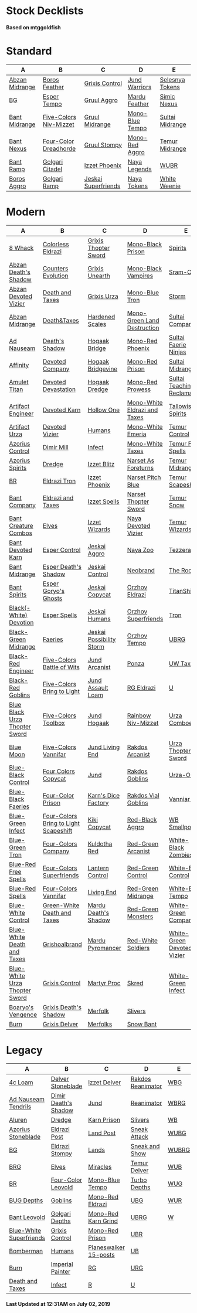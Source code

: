 # Stock Decklists
#### Based on mtggoldfish


# Standard

|                               A                                |                                       B                                        |                                    C                                     |                                D                                 |                                E                                 |
|----------------------------------------------------------------|--------------------------------------------------------------------------------|--------------------------------------------------------------------------|------------------------------------------------------------------|------------------------------------------------------------------|
|[Abzan Midrange](./mtggoldfish/Standard/decks/Abzan_Midrange.md)|[Boros Feather](./mtggoldfish/Standard/decks/Boros_Feather.md)                  |[Grixis Control](./mtggoldfish/Standard/decks/Grixis_Control.md)          |[Jund Warriors](./mtggoldfish/Standard/decks/Jund_Warriors.md)    |[Selesnya Tokens](./mtggoldfish/Standard/decks/Selesnya_Tokens.md)|
|[BG](./mtggoldfish/Standard/decks/BG.md)                        |[Esper Tempo](./mtggoldfish/Standard/decks/Esper_Tempo.md)                      |[Gruul Aggro](./mtggoldfish/Standard/decks/Gruul_Aggro.md)                |[Mardu Feather](./mtggoldfish/Standard/decks/Mardu_Feather.md)    |[Simic Nexus](./mtggoldfish/Standard/decks/Simic_Nexus.md)        |
|[Bant Midrange](./mtggoldfish/Standard/decks/Bant_Midrange.md)  |[Five-Colors Niv-Mizzet](./mtggoldfish/Standard/decks/Five-Colors_Niv-Mizzet.md)|[Gruul Midrange](./mtggoldfish/Standard/decks/Gruul_Midrange.md)          |[Mono-Blue Tempo](./mtggoldfish/Standard/decks/Mono-Blue_Tempo.md)|[Sultai Midrange](./mtggoldfish/Standard/decks/Sultai_Midrange.md)|
|[Bant Nexus](./mtggoldfish/Standard/decks/Bant_Nexus.md)        |[Four-Color Dreadhorde](./mtggoldfish/Standard/decks/Four-Color_Dreadhorde.md)  |[Gruul Stompy](./mtggoldfish/Standard/decks/Gruul_Stompy.md)              |[Mono-Red Aggro](./mtggoldfish/Standard/decks/Mono-Red_Aggro.md)  |[Temur Midrange](./mtggoldfish/Standard/decks/Temur_Midrange.md)  |
|[Bant Ramp](./mtggoldfish/Standard/decks/Bant_Ramp.md)          |[Golgari Citadel](./mtggoldfish/Standard/decks/Golgari_Citadel.md)              |[Izzet Phoenix](./mtggoldfish/Standard/decks/Izzet_Phoenix.md)            |[Naya Legends](./mtggoldfish/Standard/decks/Naya_Legends.md)      |[WUBR](./mtggoldfish/Standard/decks/WUBR.md)                      |
|[Boros Aggro](./mtggoldfish/Standard/decks/Boros_Aggro.md)      |[Golgari Ramp](./mtggoldfish/Standard/decks/Golgari_Ramp.md)                    |[Jeskai Superfriends](./mtggoldfish/Standard/decks/Jeskai_Superfriends.md)|[Naya Tokens](./mtggoldfish/Standard/decks/Naya_Tokens.md)        |[White Weenie](./mtggoldfish/Standard/decks/White_Weenie.md)      |


# Modern

|                                             A                                              |                                                     B                                                      |                                        C                                         |                                            D                                             |                                           E                                            |
|--------------------------------------------------------------------------------------------|------------------------------------------------------------------------------------------------------------|----------------------------------------------------------------------------------|------------------------------------------------------------------------------------------|----------------------------------------------------------------------------------------|
|[8 Whack](./mtggoldfish/Modern/decks/8_Whack.md)                                            |[Colorless Eldrazi](./mtggoldfish/Modern/decks/Colorless_Eldrazi.md)                                        |[Grixis Thopter Sword](./mtggoldfish/Modern/decks/Grixis_Thopter_Sword.md)        |[Mono-Black Prison](./mtggoldfish/Modern/decks/Mono-Black_Prison.md)                      |[Spirits](./mtggoldfish/Modern/decks/Spirits.md)                                        |
|[Abzan Death's Shadow](./mtggoldfish/Modern/decks/Abzan_Death's_Shadow.md)                  |[Counters Evolution](./mtggoldfish/Modern/decks/Counters_Evolution.md)                                      |[Grixis Unearth](./mtggoldfish/Modern/decks/Grixis_Unearth.md)                    |[Mono-Black Vampires](./mtggoldfish/Modern/decks/Mono-Black_Vampires.md)                  |[Sram-O's](./mtggoldfish/Modern/decks/Sram-O's.md)                                      |
|[Abzan Devoted Vizier](./mtggoldfish/Modern/decks/Abzan_Devoted_Vizier.md)                  |[Death and Taxes](./mtggoldfish/Modern/decks/Death_and_Taxes.md)                                            |[Grixis Urza](./mtggoldfish/Modern/decks/Grixis_Urza.md)                          |[Mono-Blue Tron](./mtggoldfish/Modern/decks/Mono-Blue_Tron.md)                            |[Storm](./mtggoldfish/Modern/decks/Storm.md)                                            |
|[Abzan Midrange](./mtggoldfish/Modern/decks/Abzan_Midrange.md)                              |[Death&amp;Taxes](./mtggoldfish/Modern/decks/Death&amp;Taxes.md)                                            |[Hardened Scales](./mtggoldfish/Modern/decks/Hardened_Scales.md)                  |[Mono-Green Land Destruction](./mtggoldfish/Modern/decks/Mono-Green_Land_Destruction.md)  |[Sultai Company](./mtggoldfish/Modern/decks/Sultai_Company.md)                          |
|[Ad Nauseam](./mtggoldfish/Modern/decks/Ad_Nauseam.md)                                      |[Death's Shadow](./mtggoldfish/Modern/decks/Death's_Shadow.md)                                              |[Hogaak Bridge](./mtggoldfish/Modern/decks/Hogaak_Bridge.md)                      |[Mono-Red Phoenix](./mtggoldfish/Modern/decks/Mono-Red_Phoenix.md)                        |[Sultai Faerie Ninjas](./mtggoldfish/Modern/decks/Sultai_Faerie_Ninjas.md)              |
|[Affinity](./mtggoldfish/Modern/decks/Affinity.md)                                          |[Devoted Company](./mtggoldfish/Modern/decks/Devoted_Company.md)                                            |[Hogaak Bridgevine](./mtggoldfish/Modern/decks/Hogaak_Bridgevine.md)              |[Mono-Red Prison](./mtggoldfish/Modern/decks/Mono-Red_Prison.md)                          |[Sultai Midrange](./mtggoldfish/Modern/decks/Sultai_Midrange.md)                        |
|[Amulet Titan](./mtggoldfish/Modern/decks/Amulet_Titan.md)                                  |[Devoted Devastation](./mtggoldfish/Modern/decks/Devoted_Devastation.md)                                    |[Hogaak Dredge](./mtggoldfish/Modern/decks/Hogaak_Dredge.md)                      |[Mono-Red Prowess](./mtggoldfish/Modern/decks/Mono-Red_Prowess.md)                        |[Sultai Teaching Reclamation](./mtggoldfish/Modern/decks/Sultai_Teaching_Reclamation.md)|
|[Artifact Engineer](./mtggoldfish/Modern/decks/Artifact_Engineer.md)                        |[Devoted Karn](./mtggoldfish/Modern/decks/Devoted_Karn.md)                                                  |[Hollow One](./mtggoldfish/Modern/decks/Hollow_One.md)                            |[Mono-White Eldrazi and Taxes](./mtggoldfish/Modern/decks/Mono-White_Eldrazi_and_Taxes.md)|[Tallowisp Spirits](./mtggoldfish/Modern/decks/Tallowisp_Spirits.md)                    |
|[Artifact Urza](./mtggoldfish/Modern/decks/Artifact_Urza.md)                                |[Devoted Vizier](./mtggoldfish/Modern/decks/Devoted_Vizier.md)                                              |[Humans](./mtggoldfish/Modern/decks/Humans.md)                                    |[Mono-White Emeria](./mtggoldfish/Modern/decks/Mono-White_Emeria.md)                      |[Temur Control](./mtggoldfish/Modern/decks/Temur_Control.md)                            |
|[Azorius Control](./mtggoldfish/Modern/decks/Azorius_Control.md)                            |[Dimir Mill](./mtggoldfish/Modern/decks/Dimir_Mill.md)                                                      |[Infect](./mtggoldfish/Modern/decks/Infect.md)                                    |[Mono-White Taxes](./mtggoldfish/Modern/decks/Mono-White_Taxes.md)                        |[Temur Free Spells](./mtggoldfish/Modern/decks/Temur_Free_Spells.md)                    |
|[Azorius Spirits](./mtggoldfish/Modern/decks/Azorius_Spirits.md)                            |[Dredge](./mtggoldfish/Modern/decks/Dredge.md)                                                              |[Izzet Blitz](./mtggoldfish/Modern/decks/Izzet_Blitz.md)                          |[Narset As Foreturns](./mtggoldfish/Modern/decks/Narset_As_Foreturns.md)                  |[Temur Midrange](./mtggoldfish/Modern/decks/Temur_Midrange.md)                          |
|[BR](./mtggoldfish/Modern/decks/BR.md)                                                      |[Eldrazi Tron](./mtggoldfish/Modern/decks/Eldrazi_Tron.md)                                                  |[Izzet Phoenix](./mtggoldfish/Modern/decks/Izzet_Phoenix.md)                      |[Narset Pitch Blue](./mtggoldfish/Modern/decks/Narset_Pitch_Blue.md)                      |[Temur Scapeshift](./mtggoldfish/Modern/decks/Temur_Scapeshift.md)                      |
|[Bant Company](./mtggoldfish/Modern/decks/Bant_Company.md)                                  |[Eldrazi and Taxes](./mtggoldfish/Modern/decks/Eldrazi_and_Taxes.md)                                        |[Izzet Spells](./mtggoldfish/Modern/decks/Izzet_Spells.md)                        |[Narset Thopter Sword](./mtggoldfish/Modern/decks/Narset_Thopter_Sword.md)                |[Temur Snow](./mtggoldfish/Modern/decks/Temur_Snow.md)                                  |
|[Bant Creature Combos](./mtggoldfish/Modern/decks/Bant_Creature_Combos.md)                  |[Elves](./mtggoldfish/Modern/decks/Elves.md)                                                                |[Izzet Wizards](./mtggoldfish/Modern/decks/Izzet_Wizards.md)                      |[Naya Devoted Vizier](./mtggoldfish/Modern/decks/Naya_Devoted_Vizier.md)                  |[Temur Wizards](./mtggoldfish/Modern/decks/Temur_Wizards.md)                            |
|[Bant Devoted Karn](./mtggoldfish/Modern/decks/Bant_Devoted_Karn.md)                        |[Esper Control](./mtggoldfish/Modern/decks/Esper_Control.md)                                                |[Jeskai Aggro](./mtggoldfish/Modern/decks/Jeskai_Aggro.md)                        |[Naya Zoo](./mtggoldfish/Modern/decks/Naya_Zoo.md)                                        |[Tezzerator](./mtggoldfish/Modern/decks/Tezzerator.md)                                  |
|[Bant Midrange](./mtggoldfish/Modern/decks/Bant_Midrange.md)                                |[Esper Death's Shadow](./mtggoldfish/Modern/decks/Esper_Death's_Shadow.md)                                  |[Jeskai Control](./mtggoldfish/Modern/decks/Jeskai_Control.md)                    |[Neobrand](./mtggoldfish/Modern/decks/Neobrand.md)                                        |[The Rock](./mtggoldfish/Modern/decks/The_Rock.md)                                      |
|[Bant Spirits](./mtggoldfish/Modern/decks/Bant_Spirits.md)                                  |[Esper Goryo's Ghosts](./mtggoldfish/Modern/decks/Esper_Goryo's_Ghosts.md)                                  |[Jeskai Copycat](./mtggoldfish/Modern/decks/Jeskai_Copycat.md)                    |[Orzhov Eldrazi](./mtggoldfish/Modern/decks/Orzhov_Eldrazi.md)                            |[TitanShift](./mtggoldfish/Modern/decks/TitanShift.md)                                  |
|[Black(-White) Devotion](./mtggoldfish/Modern/decks/Black(-White)_Devotion.md)              |[Esper Spells](./mtggoldfish/Modern/decks/Esper_Spells.md)                                                  |[Jeskai Humans](./mtggoldfish/Modern/decks/Jeskai_Humans.md)                      |[Orzhov Superfriends](./mtggoldfish/Modern/decks/Orzhov_Superfriends.md)                  |[Tron](./mtggoldfish/Modern/decks/Tron.md)                                              |
|[Black-Green Midrange](./mtggoldfish/Modern/decks/Black-Green_Midrange.md)                  |[Faeries](./mtggoldfish/Modern/decks/Faeries.md)                                                            |[Jeskai Possibility Storm](./mtggoldfish/Modern/decks/Jeskai_Possibility_Storm.md)|[Orzhov Tempo](./mtggoldfish/Modern/decks/Orzhov_Tempo.md)                                |[UBRG](./mtggoldfish/Modern/decks/UBRG.md)                                              |
|[Black-Red Engineer](./mtggoldfish/Modern/decks/Black-Red_Engineer.md)                      |[Five-Colors Battle of Wits](./mtggoldfish/Modern/decks/Five-Colors_Battle_of_Wits.md)                      |[Jund Arcanist](./mtggoldfish/Modern/decks/Jund_Arcanist.md)                      |[Ponza](./mtggoldfish/Modern/decks/Ponza.md)                                              |[UW Taxes](./mtggoldfish/Modern/decks/UW_Taxes.md)                                      |
|[Black-Red Goblins](./mtggoldfish/Modern/decks/Black-Red_Goblins.md)                        |[Five-Colors Bring to Light](./mtggoldfish/Modern/decks/Five-Colors_Bring_to_Light.md)                      |[Jund Assault Loam](./mtggoldfish/Modern/decks/Jund_Assault_Loam.md)              |[RG Eldrazi](./mtggoldfish/Modern/decks/RG_Eldrazi.md)                                    |[U](./mtggoldfish/Modern/decks/U.md)                                                    |
|[Blue Black Urza Thopter Sword](./mtggoldfish/Modern/decks/Blue_Black_Urza_Thopter_Sword.md)|[Five-Colors Toolbox](./mtggoldfish/Modern/decks/Five-Colors_Toolbox.md)                                    |[Jund Hogaak](./mtggoldfish/Modern/decks/Jund_Hogaak.md)                          |[Rainbow Niv-Mizzet](./mtggoldfish/Modern/decks/Rainbow_Niv-Mizzet.md)                    |[Urza Comboes](./mtggoldfish/Modern/decks/Urza_Comboes.md)                              |
|[Blue Moon](./mtggoldfish/Modern/decks/Blue_Moon.md)                                        |[Five-Colors Vannifar](./mtggoldfish/Modern/decks/Five-Colors_Vannifar.md)                                  |[Jund Living End](./mtggoldfish/Modern/decks/Jund_Living_End.md)                  |[Rakdos Arcanist](./mtggoldfish/Modern/decks/Rakdos_Arcanist.md)                          |[Urza Thopter Sword](./mtggoldfish/Modern/decks/Urza_Thopter_Sword.md)                  |
|[Blue-Black Control](./mtggoldfish/Modern/decks/Blue-Black_Control.md)                      |[Four Colors Copycat](./mtggoldfish/Modern/decks/Four_Colors_Copycat.md)                                    |[Jund](./mtggoldfish/Modern/decks/Jund.md)                                        |[Rakdos Goblins](./mtggoldfish/Modern/decks/Rakdos_Goblins.md)                            |[Urza-O's](./mtggoldfish/Modern/decks/Urza-O's.md)                                      |
|[Blue-Black Faeries](./mtggoldfish/Modern/decks/Blue-Black_Faeries.md)                      |[Four-Color Prison](./mtggoldfish/Modern/decks/Four-Color_Prison.md)                                        |[Karn's Dice Factory](./mtggoldfish/Modern/decks/Karn's_Dice_Factory.md)          |[Rakdos Vial Goblins](./mtggoldfish/Modern/decks/Rakdos_Vial_Goblins.md)                  |[Vanniar Pod](./mtggoldfish/Modern/decks/Vanniar_Pod.md)                                |
|[Blue-Green Infect](./mtggoldfish/Modern/decks/Blue-Green_Infect.md)                        |[Four-Colors Bring to Light Scapeshift](./mtggoldfish/Modern/decks/Four-Colors_Bring_to_Light_Scapeshift.md)|[Kiki Copycat](./mtggoldfish/Modern/decks/Kiki_Copycat.md)                        |[Red-Black Aggro](./mtggoldfish/Modern/decks/Red-Black_Aggro.md)                          |[WB Smallpox](./mtggoldfish/Modern/decks/WB_Smallpox.md)                                |
|[Blue-Green Tron](./mtggoldfish/Modern/decks/Blue-Green_Tron.md)                            |[Four-Colors Company](./mtggoldfish/Modern/decks/Four-Colors_Company.md)                                    |[Kuldotha Red](./mtggoldfish/Modern/decks/Kuldotha_Red.md)                        |[Red-Green Arcanist](./mtggoldfish/Modern/decks/Red-Green_Arcanist.md)                    |[White-Black Zombies](./mtggoldfish/Modern/decks/White-Black_Zombies.md)                |
|[Blue-Red Free Spells](./mtggoldfish/Modern/decks/Blue-Red_Free_Spells.md)                  |[Four-Colors Superfriends](./mtggoldfish/Modern/decks/Four-Colors_Superfriends.md)                          |[Lantern Control](./mtggoldfish/Modern/decks/Lantern_Control.md)                  |[Red-Green Control](./mtggoldfish/Modern/decks/Red-Green_Control.md)                      |[White-Blue Control](./mtggoldfish/Modern/decks/White-Blue_Control.md)                  |
|[Blue-Red Spells](./mtggoldfish/Modern/decks/Blue-Red_Spells.md)                            |[Four-Colors Vannifar](./mtggoldfish/Modern/decks/Four-Colors_Vannifar.md)                                  |[Living End](./mtggoldfish/Modern/decks/Living_End.md)                            |[Red-Green Midrange](./mtggoldfish/Modern/decks/Red-Green_Midrange.md)                    |[White-Blue Tempo](./mtggoldfish/Modern/decks/White-Blue_Tempo.md)                      |
|[Blue-White Control](./mtggoldfish/Modern/decks/Blue-White_Control.md)                      |[Green-White Death and Taxes](./mtggoldfish/Modern/decks/Green-White_Death_and_Taxes.md)                    |[Mardu Death's Shadow](./mtggoldfish/Modern/decks/Mardu_Death's_Shadow.md)        |[Red-Green Monsters](./mtggoldfish/Modern/decks/Red-Green_Monsters.md)                    |[White-Green Company](./mtggoldfish/Modern/decks/White-Green_Company.md)                |
|[Blue-White Death and Taxes](./mtggoldfish/Modern/decks/Blue-White_Death_and_Taxes.md)      |[Grishoalbrand](./mtggoldfish/Modern/decks/Grishoalbrand.md)                                                |[Mardu Pyromancer](./mtggoldfish/Modern/decks/Mardu_Pyromancer.md)                |[Red-White Soldiers](./mtggoldfish/Modern/decks/Red-White_Soldiers.md)                    |[White-Green Devoted Vizier](./mtggoldfish/Modern/decks/White-Green_Devoted_Vizier.md)  |
|[Blue-White Urza Thopter Sword](./mtggoldfish/Modern/decks/Blue-White_Urza_Thopter_Sword.md)|[Grixis Control](./mtggoldfish/Modern/decks/Grixis_Control.md)                                              |[Martyr Proc](./mtggoldfish/Modern/decks/Martyr_Proc.md)                          |[Skred](./mtggoldfish/Modern/decks/Skred.md)                                              |[White-Green Infect](./mtggoldfish/Modern/decks/White-Green_Infect.md)                  |
|[Boaryo's Vengence](./mtggoldfish/Modern/decks/Boaryo's_Vengence.md)                        |[Grixis Death's Shadow](./mtggoldfish/Modern/decks/Grixis_Death's_Shadow.md)                                |[Merfolk](./mtggoldfish/Modern/decks/Merfolk.md)                                  |[Slivers](./mtggoldfish/Modern/decks/Slivers.md)                                          |                                                                                        |
|[Burn](./mtggoldfish/Modern/decks/Burn.md)                                                  |[Grixis Delver](./mtggoldfish/Modern/decks/Grixis_Delver.md)                                                |[Merfolks](./mtggoldfish/Modern/decks/Merfolks.md)                                |[Snow Bant](./mtggoldfish/Modern/decks/Snow_Bant.md)                                      |                                                                                        |


# Legacy

|                                       A                                        |                                    B                                     |                                     C                                      |                                 D                                  |                     E                      |
|--------------------------------------------------------------------------------|--------------------------------------------------------------------------|----------------------------------------------------------------------------|--------------------------------------------------------------------|--------------------------------------------|
|[4c Loam](./mtggoldfish/Legacy/decks/4c_Loam.md)                                |[Delver Stoneblade](./mtggoldfish/Legacy/decks/Delver_Stoneblade.md)      |[Izzet Delver](./mtggoldfish/Legacy/decks/Izzet_Delver.md)                  |[Rakdos Reanimator](./mtggoldfish/Legacy/decks/Rakdos_Reanimator.md)|[WBG](./mtggoldfish/Legacy/decks/WBG.md)    |
|[Ad Nauseam Tendrils](./mtggoldfish/Legacy/decks/Ad_Nauseam_Tendrils.md)        |[Dimir Death's Shadow](./mtggoldfish/Legacy/decks/Dimir_Death's_Shadow.md)|[Jund](./mtggoldfish/Legacy/decks/Jund.md)                                  |[Reanimator](./mtggoldfish/Legacy/decks/Reanimator.md)              |[WBRG](./mtggoldfish/Legacy/decks/WBRG.md)  |
|[Aluren](./mtggoldfish/Legacy/decks/Aluren.md)                                  |[Dredge](./mtggoldfish/Legacy/decks/Dredge.md)                            |[Karn Prison](./mtggoldfish/Legacy/decks/Karn_Prison.md)                    |[Slivers](./mtggoldfish/Legacy/decks/Slivers.md)                    |[WB](./mtggoldfish/Legacy/decks/WB.md)      |
|[Azorius Stoneblade](./mtggoldfish/Legacy/decks/Azorius_Stoneblade.md)          |[Eldrazi Post](./mtggoldfish/Legacy/decks/Eldrazi_Post.md)                |[Land Post](./mtggoldfish/Legacy/decks/Land_Post.md)                        |[Sneak Attack](./mtggoldfish/Legacy/decks/Sneak_Attack.md)          |[WUBG](./mtggoldfish/Legacy/decks/WUBG.md)  |
|[BG](./mtggoldfish/Legacy/decks/BG.md)                                          |[Eldrazi Stompy](./mtggoldfish/Legacy/decks/Eldrazi_Stompy.md)            |[Lands](./mtggoldfish/Legacy/decks/Lands.md)                                |[Sneak and Show](./mtggoldfish/Legacy/decks/Sneak_and_Show.md)      |[WUBRG](./mtggoldfish/Legacy/decks/WUBRG.md)|
|[BRG](./mtggoldfish/Legacy/decks/BRG.md)                                        |[Elves](./mtggoldfish/Legacy/decks/Elves.md)                              |[Miracles](./mtggoldfish/Legacy/decks/Miracles.md)                          |[Temur Delver](./mtggoldfish/Legacy/decks/Temur_Delver.md)          |[WUB](./mtggoldfish/Legacy/decks/WUB.md)    |
|[BR](./mtggoldfish/Legacy/decks/BR.md)                                          |[Four-Color Leovold](./mtggoldfish/Legacy/decks/Four-Color_Leovold.md)    |[Mono-Blue Tempo](./mtggoldfish/Legacy/decks/Mono-Blue_Tempo.md)            |[Turbo Depths](./mtggoldfish/Legacy/decks/Turbo_Depths.md)          |[WUG](./mtggoldfish/Legacy/decks/WUG.md)    |
|[BUG Depths](./mtggoldfish/Legacy/decks/BUG_Depths.md)                          |[Goblins](./mtggoldfish/Legacy/decks/Goblins.md)                          |[Mono-Red Eldrazi](./mtggoldfish/Legacy/decks/Mono-Red_Eldrazi.md)          |[UBG](./mtggoldfish/Legacy/decks/UBG.md)                            |[WUR](./mtggoldfish/Legacy/decks/WUR.md)    |
|[Bant Leovold](./mtggoldfish/Legacy/decks/Bant_Leovold.md)                      |[Golgari Depths](./mtggoldfish/Legacy/decks/Golgari_Depths.md)            |[Mono-Red Karn Grind](./mtggoldfish/Legacy/decks/Mono-Red_Karn_Grind.md)    |[UBRG](./mtggoldfish/Legacy/decks/UBRG.md)                          |[W](./mtggoldfish/Legacy/decks/W.md)        |
|[Blue-White Superfriends](./mtggoldfish/Legacy/decks/Blue-White_Superfriends.md)|[Grixis Control](./mtggoldfish/Legacy/decks/Grixis_Control.md)            |[Mono-Red Prison](./mtggoldfish/Legacy/decks/Mono-Red_Prison.md)            |[UBR](./mtggoldfish/Legacy/decks/UBR.md)                            |                                            |
|[Bomberman](./mtggoldfish/Legacy/decks/Bomberman.md)                            |[Humans](./mtggoldfish/Legacy/decks/Humans.md)                            |[Planeswalker 15-posts](./mtggoldfish/Legacy/decks/Planeswalker_15-posts.md)|[UB](./mtggoldfish/Legacy/decks/UB.md)                              |                                            |
|[Burn](./mtggoldfish/Legacy/decks/Burn.md)                                      |[Imperial Painter](./mtggoldfish/Legacy/decks/Imperial_Painter.md)        |[RG](./mtggoldfish/Legacy/decks/RG.md)                                      |[URG](./mtggoldfish/Legacy/decks/URG.md)                            |                                            |
|[Death and Taxes](./mtggoldfish/Legacy/decks/Death_and_Taxes.md)                |[Infect](./mtggoldfish/Legacy/decks/Infect.md)                            |[R](./mtggoldfish/Legacy/decks/R.md)                                        |[U](./mtggoldfish/Legacy/decks/U.md)                                |                                            |



#### Last Updated at 12:31AM on July 02, 2019